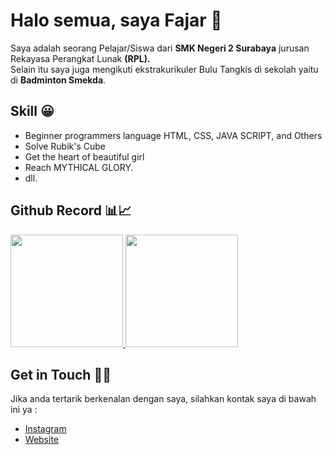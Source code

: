 # Halo semua, saya Fajar 👋

Saya adalah seorang Pelajar/Siswa dari **SMK Negeri 2 Surabaya** jurusan Rekayasa Perangkat Lunak **(RPL).** <br>
Selain itu saya juga mengikuti ekstrakurikuler Bulu Tangkis di sekolah yaitu di **Badminton Smekda**.

## Skill 😀
- Beginner programmers language HTML, CSS, JAVA SCRIPT, and Others
- Solve Rubik's Cube
- Get the heart of beautiful girl
- Reach MYTHICAL GLORY.
- dll.

## Github Record 📊📈
<p align="left">
<a href="https://github.com/fajarzxyy">
  <img height="180em" src="https://github-readme-stats-eight-theta.vercel.app/api?username=fajarzxyy&show_icons=true&theme=algolia&include_all_commits=true&count_private=true"/>
  <img height="180em" src="https://github-readme-stats-eight-theta.vercel.app/api/top-langs/?username=fajarzxyy&layout=compact&langs_count=8&theme=algolia"/>
</a>
</p>

## Get in Touch 🤝👋
Jika anda tertarik berkenalan dengan saya, silahkan kontak saya di bawah ini ya :
- [Instagram](https://www.instagram.com/fajarzxy/)
- [Website](https://fajarzxyy.github.io/)
